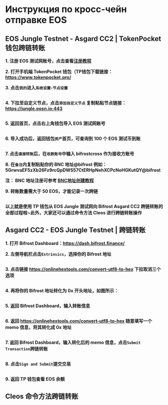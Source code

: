 # Инструкция по кросс-чейн отправке EOS

## EOS Jungle Testnet - Asgard CC2 | TokenPocket 钱包跨链转账

**1. 注册 EOS 测试网账号，点击查看[注册教程](https://wiki.bifrost.finance/zh/help/eos-testnet-account-register.html)**

**2. 打开手机端 TokenPocket 钱包（TP钱包下载链接：<https://www.tokenpocket.pro/>**

**3. 点击`我的`进入`系统设置`-`节点设置`**

<img :src="$withBase('/zh/tp-cross-transfer/tp-eos-crosschain-transfer-01.png')" alt="" width="30%" />

**4. 下拉至自定义节点，点击`添加自定义节点` 复制粘贴节点链接：https://jungle.eosn.io:443**

<img :src="$withBase('/zh/tp-cross-transfer/tp-eos-crosschain-transfer-02.png')" alt="" width="30%" />

**5. 返回首页，点击右上角钱包导入 EOS 测试网账号**

<img :src="$withBase('/zh/tp-cross-transfer/tp-eos-crosschain-transfer-03.png')" alt="" width="30%" />

**6. 导入成功后，返回钱包`资产`首页，可查询到 100 个 EOS 测试币到账**

<img :src="$withBase('/zh/tp-cross-transfer/tp-eos-crosschain-transfer-04.png')" alt="" width="30%" />

**7. 点击`直接转账`后，在`收款账号`中输入 bifrostcross 作为接收方账号**

**8. 在`备注`内复制粘贴你的 BNC 地址@bifrost 例如：5GrwvaEF5zXb26Fz9rcQpDWS57CtERHpNehXCPcNoHGKutQY@bifrost**

**注： BNC 地址注册可参考 [BNC地址创建教程](https://wiki.bifrost.finance/zh/help/bnc-wallet-register-tutorials.html)**

**9. 转账数量需大于 50 EOS，才能记录一次跨链**

<img :src="$withBase('/zh/tp-cross-transfer/tp-eos-crosschain-transfer-05.png')" alt="" width="30%" />

**以上就是使用 TP 钱包从 EOS Jungle 测试网向 Bifrost Asgard CC2 跨链转账的全部过程啦~此外，大家还可以通过命令方法 Cleos 进行跨链转账操作**

## Asgard CC2 - EOS Jungle Testnet | 跨链转账

**1. 打开 Bifrost Dashboard：<https://dash.bifrost.finance/>**

**2. 左侧导航栏点击`Extrinsics`，选择你的 Bifrost 地址**

<img :src="$withBase('/zh/eos-crosschain-transfer/eos-crosschain-transfer-01.png')" alt="" />

**3. 点击链接 <https://onlinehextools.com/convert-utf8-to-hex> 下拉取消三个选项**

<img :src="$withBase('/zh/eos-crosschain-transfer/eos-crosschain-transfer-03.png')" alt="" />

**4. 再将你的 Bifrost 地址转化为 0x 开头地址，如图所示：**

<img :src="$withBase('/zh/eos-crosschain-transfer/eos-crosschain-transfer-02.png')" alt="" />

**5. 返回 Bifrost Dashboard，输入转账信息**

<img :src="$withBase('/zh/eos-crosschain-transfer/eos-crosschain-transfer-04.png')" alt="" />

**6. 返回 <https://onlinehextools.com/convert-utf8-to-hex> 随意填写一个 memo 信息，将其转化成 0x 地址**

<img :src="$withBase('/zh/eos-crosschain-transfer/eos-crosschain-transfer-05.png')" alt="" />

**7. 返回 Bifrost Dashboard，输入转化后的 memo 信息，点击`Submit Transaction`跨链转账**

<img :src="$withBase('/zh/eos-crosschain-transfer/eos-crosschain-transfer-06.png')" alt="" />

**8. 点击`Sign and Submit`提交交易**

<img :src="$withBase('/zh/eos-crosschain-transfer/eos-crosschain-transfer-07.png')" alt="" />

**9. 返回 TP 钱包查看 EOS 余额**

## Cleos 命令方法跨链转账